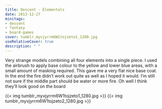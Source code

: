 ```yaml
---
title: Descent - Elementals
date: 2013-12-27
minitags: 
- descent
- fantasy
- board-games
cover: tumblr_myvjyrrm6W1tojzeto1_1280.jpg
useRelativeCover: true
description: " "
---
```

Very strange models combining all four elements into a single piece. I used the airbrush to apply base colour to the yellow and lower blue areas, with a small amount of masking required. This gave me a very flat nice base coat. In the end the fire didn’t work out quite as well as I hoped it would. I’m still not sure if the middle part should be water or more fire. Oh well I think they’ll look good on the board

{{< img tumblr_myvjyrrm6W1tojzeto1_1280.jpg >}} 
{{< img tumblr_myvjyrrm6W1tojzeto2_1280.jpg >}} 